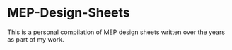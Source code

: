 # MEP-Design-Sheets
This is a personal compilation of MEP design sheets written over the years as part of my work.
